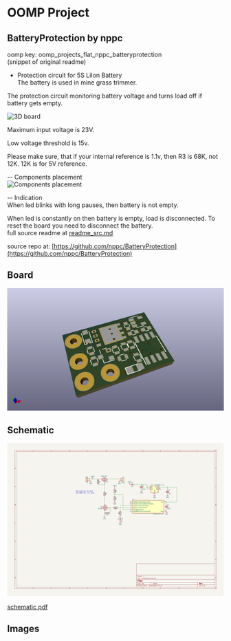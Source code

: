 # OOMP Project  
## BatteryProtection  by nppc  
  
oomp key: oomp_projects_flat_nppc_batteryprotection  
(snippet of original readme)  
  
- Protection circuit for 5S LiIon Battery  
The battery is used in mine grass trimmer.  
  
The protection circuit monitoring battery voltage and turns load off if battery gets empty.  
  
![3D board](Images/PCB_3D_model.jpg)  
  
Maximum input voltage is 23V.  
  
Low voltage threshold is 15v.  
  
Please make sure, that if your internal reference is 1.1v, then R3 is 68K, not 12K. 12K is for 5V reference.  
  
-- Components placement  
![Components placement](Images/ComponentsPlacement.jpg)  
  
-- Indication  
When led blinks with long pauses, then battery is not empty.  
  
When led is constantly on then battery is empty, load is disconnected. To reset the board you need to disconnect the battery.  
  full source readme at [readme_src.md](readme_src.md)  
  
source repo at: [https://github.com/nppc/BatteryProtection](https://github.com/nppc/BatteryProtection)  
## Board  
  
[![working_3d.png](working_3d_600.png)](working_3d.png)  
## Schematic  
  
[![working_schematic.png](working_schematic_600.png)](working_schematic.png)  
  
[schematic pdf](working_schematic.pdf)  
## Images  
